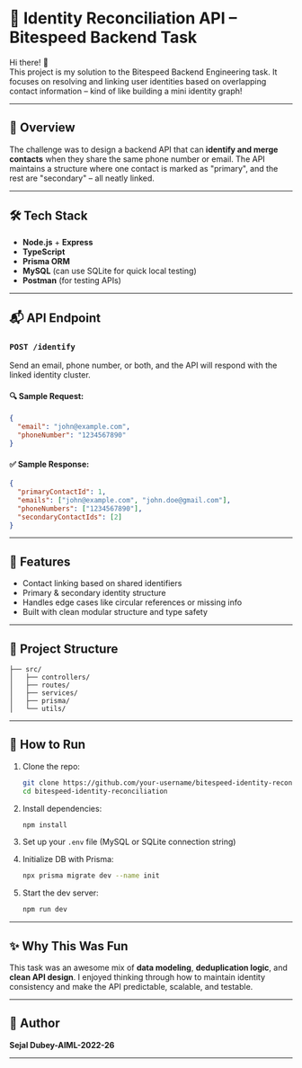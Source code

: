 # 🧠 Identity Reconciliation API – Bitespeed Backend Task

Hi there! 👋  
This project is my solution to the Bitespeed Backend Engineering task. It focuses on resolving and linking user identities based on overlapping contact information – kind of like building a mini identity graph!

---

## 🚀 Overview

The challenge was to design a backend API that can **identify and merge contacts** when they share the same phone number or email. The API maintains a structure where one contact is marked as "primary", and the rest are "secondary" – all neatly linked.

---

## 🛠️ Tech Stack

- **Node.js** + **Express**
- **TypeScript**
- **Prisma ORM**
- **MySQL** (can use SQLite for quick local testing)
- **Postman** (for testing APIs)

---

## 📬 API Endpoint

### `POST /identify`

Send an email, phone number, or both, and the API will respond with the linked identity cluster.

#### 🔍 Sample Request:
```json
{
  "email": "john@example.com",
  "phoneNumber": "1234567890"
}
````

#### ✅ Sample Response:

```json
{
  "primaryContactId": 1,
  "emails": ["john@example.com", "john.doe@gmail.com"],
  "phoneNumbers": ["1234567890"],
  "secondaryContactIds": [2]
}
```

---

## 🧩 Features

* Contact linking based on shared identifiers
* Primary & secondary identity structure
* Handles edge cases like circular references or missing info
* Built with clean modular structure and type safety

---

## 📂 Project Structure

```
├── src/
│   ├── controllers/
│   ├── routes/
│   ├── services/
│   ├── prisma/
│   └── utils/
```

---

## 🧪 How to Run

1. Clone the repo:

   ```bash
   git clone https://github.com/your-username/bitespeed-identity-reconciliation.git
   cd bitespeed-identity-reconciliation
   ```

2. Install dependencies:

   ```bash
   npm install
   ```

3. Set up your `.env` file (MySQL or SQLite connection string)

4. Initialize DB with Prisma:

   ```bash
   npx prisma migrate dev --name init
   ```

5. Start the dev server:

   ```bash
   npm run dev
   ```

---

## ✨ Why This Was Fun

This task was an awesome mix of **data modeling**, **deduplication logic**, and **clean API design**. I enjoyed thinking through how to maintain identity consistency and make the API predictable, scalable, and testable.

---

## 👤 Author

**Sejal Dubey-AIML-2022-26**

---

